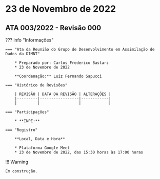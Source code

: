 # 23 de Novembro de 2022

## ATA 003/2022 - Revisão 000

??? info "Informações"

    === "Ata da Reunião do Grupo de Desenvolvimento em Assimilação de Dados da DIMNT"
    
        * Preparado por: Carlos Frederico Bastarz
        * 23 de Novembro de 2022
        
        **Coordenação:** Luiz Fernando Sapucci
    
    === "Histórico de Revisões"
    
        | REVISÃO | DATA DA REVISÃO | ALTERAÇÕES |
        |---------|-----------------|------------|
        |         |                 |            | 
    
    === "Participações"
    
        * **INPE:** 

    === "Registro"
    
        **Local, Data e Hora**
        
        * Plataforma Google Meet
        * 23 de Novembro de 2022, das 15:30 horas às 17:00 horas
        
!!! Warning

    Em construção.
